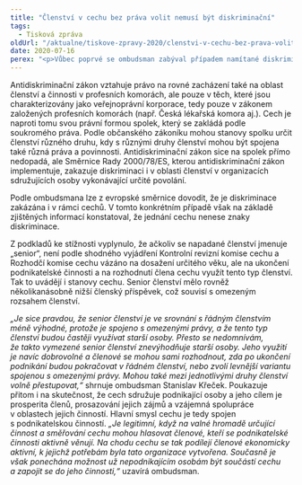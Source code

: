 ```yaml
---
title: "Členství v cechu bez práva volit nemusí být diskriminační"
tags:
  - Tisková zpráva
oldUrl: "/aktualne/tiskove-zpravy-2020/clenstvi-v-cechu-bez-prava-volit-nemusi-byt-diskriminacni"
date: 2020-07-16
perex: "<p>Vůbec poprvé se ombudsman zabýval případem namítané diskriminace v soukromém profesním sdružení – v cechu řemeslníků. Člen cechu si stěžoval, že cech diskriminuje členy z důvodu jejich vyššího věku. On sám byl důchodového věku a v rámci senior členství neměl podle stanov právo hlasovat na valné hromadě a být volen do většiny orgánů cechu. Považoval to za diskriminaci.</p>"
---
```


<!-- imported from the old website -->

<p>Antidiskriminační zákon vztahuje právo na rovné zacházení také na oblast členství a činnosti v profesních komorách, ale pouze v těch, které jsou charakterizovány jako veřejnoprávní korporace, tedy pouze v zákonem založených profesních komorách (např. Česká lékařská komora aj.). Cech je naproti tomu svou právní formou spolek, který se zakládá podle soukromého práva. Podle občanského zákoníku mohou stanovy spolku určit členství různého druhu, kdy s různými druhy členství mohou být spojena také různá práva a povinnosti. Antidiskriminační zákon sice na spolek přímo nedopadá, ale Směrnice Rady 2000/78/ES, kterou antidiskriminační zákon implementuje, zakazuje diskriminaci i v oblasti členství v organizacích sdružujících osoby vykonávající určité povolání. </p> <p>Podle ombudsmana lze z evropské směrnice dovodit, že je diskriminace zakázána i v rámci cechů. V tomto konkrétním případě však na základě zjištěných informací konstatoval, že jednání cechu nenese znaky diskriminace.</p> <p>Z podkladů ke stížnosti vyplynulo, že ačkoliv se napadané členství jmenuje „senior“, není podle shodného vyjádření Kontrolní revizní komise cechu a Rozhodčí komise cechu vázáno na dosažení určitého věku, ale na ukončení podnikatelské činnosti a na rozhodnutí člena cechu využít tento typ členství. Tak to uvádějí i stanovy cechu. Senior členství mělo rovněž několikanásobně nižší členský příspěvek, což souvisí s omezeným rozsahem členství.</p> <p><i>„Je sice pravdou, že senior členství je ve srovnání s řádným členstvím méně výhodné, protože je spojeno s omezenými právy, a že tento typ členství budou častěji využívat starší osoby. Přesto se nedomnívám, že takto vymezené senior členství znevýhodňuje starší osoby. Jeho využití je navíc dobrovolné a členové se mohou sami rozhodnout, zda po ukončení podnikání budou pokračovat v řádném členství, nebo zvolí levnější variantu spojenou s omezenými právy. Mohou také mezi jednotlivými druhy členství volně přestupovat,“</i> shrnuje ombudsman Stanislav Křeček. Poukazuje přitom i na skutečnost, že cech sdružuje podnikající osoby a jeho cílem je prosperita členů, prosazování jejich zájmů a vzájemná spolupráce v oblastech jejich činností. Hlavní smysl cechu je tedy spojen s podnikatelskou činností. <i>„Je legitimní, když na valné hromadě určující činnost a směřování cechu mohou hlasovat členové, kteří se podnikatelské činnosti aktivně věnují. Na chodu cechu se tak podílejí členové ekonomicky aktivní, k jejichž potřebám byla tato organizace vytvořena. Současně je však ponechána možnost už nepodnikajícím osobám být součástí cechu a zapojit se do jeho činnosti,“</i> uzavírá ombudsman.</p>
